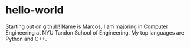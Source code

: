 # hello-world

Starting out on github! Name is Marcos, I am majoring in Computer Engineering at NYU Tandon School of Engineering.
My top languages are Python and C++.
